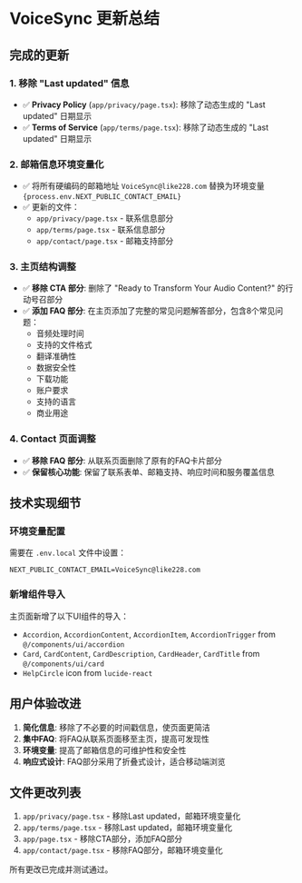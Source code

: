 # VoiceSync 更新总结

## 完成的更新

### 1. 移除 "Last updated" 信息
- ✅ **Privacy Policy** (`app/privacy/page.tsx`): 移除了动态生成的 "Last updated" 日期显示
- ✅ **Terms of Service** (`app/terms/page.tsx`): 移除了动态生成的 "Last updated" 日期显示

### 2. 邮箱信息环境变量化
- ✅ 将所有硬编码的邮箱地址 `VoiceSync@like228.com` 替换为环境变量 `{process.env.NEXT_PUBLIC_CONTACT_EMAIL}`
- ✅ 更新的文件：
  - `app/privacy/page.tsx` - 联系信息部分
  - `app/terms/page.tsx` - 联系信息部分  
  - `app/contact/page.tsx` - 邮箱支持部分

### 3. 主页结构调整
- ✅ **移除 CTA 部分**: 删除了 "Ready to Transform Your Audio Content?" 的行动号召部分
- ✅ **添加 FAQ 部分**: 在主页添加了完整的常见问题解答部分，包含8个常见问题：
  - 音频处理时间
  - 支持的文件格式
  - 翻译准确性
  - 数据安全性
  - 下载功能
  - 账户要求
  - 支持的语言
  - 商业用途

### 4. Contact 页面调整
- ✅ **移除 FAQ 部分**: 从联系页面删除了原有的FAQ卡片部分
- ✅ **保留核心功能**: 保留了联系表单、邮箱支持、响应时间和服务覆盖信息

## 技术实现细节

### 环境变量配置
需要在 `.env.local` 文件中设置：
```
NEXT_PUBLIC_CONTACT_EMAIL=VoiceSync@like228.com
```

### 新增组件导入
主页面新增了以下UI组件的导入：
- `Accordion`, `AccordionContent`, `AccordionItem`, `AccordionTrigger` from `@/components/ui/accordion`
- `Card`, `CardContent`, `CardDescription`, `CardHeader`, `CardTitle` from `@/components/ui/card`
- `HelpCircle` icon from `lucide-react`

## 用户体验改进

1. **简化信息**: 移除了不必要的时间戳信息，使页面更简洁
2. **集中FAQ**: 将FAQ从联系页面移至主页，提高可发现性
3. **环境变量**: 提高了邮箱信息的可维护性和安全性
4. **响应式设计**: FAQ部分采用了折叠式设计，适合移动端浏览

## 文件更改列表

1. `app/privacy/page.tsx` - 移除Last updated，邮箱环境变量化
2. `app/terms/page.tsx` - 移除Last updated，邮箱环境变量化  
3. `app/page.tsx` - 移除CTA部分，添加FAQ部分
4. `app/contact/page.tsx` - 移除FAQ部分，邮箱环境变量化

所有更改已完成并测试通过。 